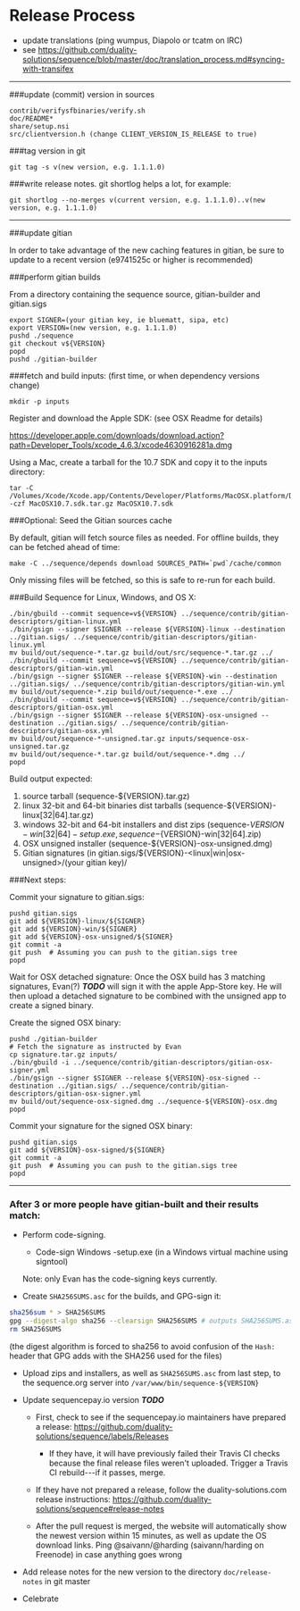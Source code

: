 Release Process
====================

* update translations (ping wumpus, Diapolo or tcatm on IRC)
* see https://github.com/duality-solutions/sequence/blob/master/doc/translation_process.md#syncing-with-transifex

* * *

###update (commit) version in sources

	contrib/verifysfbinaries/verify.sh
	doc/README*
	share/setup.nsi
	src/clientversion.h (change CLIENT_VERSION_IS_RELEASE to true)

###tag version in git

	git tag -s v(new version, e.g. 1.1.1.0)

###write release notes. git shortlog helps a lot, for example:

	git shortlog --no-merges v(current version, e.g. 1.1.1.0)..v(new version, e.g. 1.1.1.0)

* * *

###update gitian

 In order to take advantage of the new caching features in gitian, be sure to update to a recent version (e9741525c or higher is recommended)

###perform gitian builds

 From a directory containing the sequence source, gitian-builder and gitian.sigs

	export SIGNER=(your gitian key, ie bluematt, sipa, etc)
	export VERSION=(new version, e.g. 1.1.1.0)
	pushd ./sequence
	git checkout v${VERSION}
	popd
	pushd ./gitian-builder

###fetch and build inputs: (first time, or when dependency versions change)
 
	mkdir -p inputs

 Register and download the Apple SDK: (see OSX Readme for details)
 
 https://developer.apple.com/downloads/download.action?path=Developer_Tools/xcode_4.6.3/xcode4630916281a.dmg
 
 Using a Mac, create a tarball for the 10.7 SDK and copy it to the inputs directory:
 
	tar -C /Volumes/Xcode/Xcode.app/Contents/Developer/Platforms/MacOSX.platform/Developer/SDKs/ -czf MacOSX10.7.sdk.tar.gz MacOSX10.7.sdk

###Optional: Seed the Gitian sources cache

  By default, gitian will fetch source files as needed. For offline builds, they can be fetched ahead of time:

	make -C ../sequence/depends download SOURCES_PATH=`pwd`/cache/common

  Only missing files will be fetched, so this is safe to re-run for each build.

###Build Sequence for Linux, Windows, and OS X:

	./bin/gbuild --commit sequence=v${VERSION} ../sequence/contrib/gitian-descriptors/gitian-linux.yml
	./bin/gsign --signer $SIGNER --release ${VERSION}-linux --destination ../gitian.sigs/ ../sequence/contrib/gitian-descriptors/gitian-linux.yml
	mv build/out/sequence-*.tar.gz build/out/src/sequence-*.tar.gz ../
	./bin/gbuild --commit sequence=v${VERSION} ../sequence/contrib/gitian-descriptors/gitian-win.yml
	./bin/gsign --signer $SIGNER --release ${VERSION}-win --destination ../gitian.sigs/ ../sequence/contrib/gitian-descriptors/gitian-win.yml
	mv build/out/sequence-*.zip build/out/sequence-*.exe ../
	./bin/gbuild --commit sequence=v${VERSION} ../sequence/contrib/gitian-descriptors/gitian-osx.yml
	./bin/gsign --signer $SIGNER --release ${VERSION}-osx-unsigned --destination ../gitian.sigs/ ../sequence/contrib/gitian-descriptors/gitian-osx.yml
	mv build/out/sequence-*-unsigned.tar.gz inputs/sequence-osx-unsigned.tar.gz
	mv build/out/sequence-*.tar.gz build/out/sequence-*.dmg ../
	popd
  Build output expected:

  1. source tarball (sequence-${VERSION}.tar.gz)
  2. linux 32-bit and 64-bit binaries dist tarballs (sequence-${VERSION}-linux[32|64].tar.gz)
  3. windows 32-bit and 64-bit installers and dist zips (sequence-${VERSION}-win[32|64]-setup.exe, sequence-${VERSION}-win[32|64].zip)
  4. OSX unsigned installer (sequence-${VERSION}-osx-unsigned.dmg)
  5. Gitian signatures (in gitian.sigs/${VERSION}-<linux|win|osx-unsigned>/(your gitian key)/

###Next steps:

Commit your signature to gitian.sigs:

	pushd gitian.sigs
	git add ${VERSION}-linux/${SIGNER}
	git add ${VERSION}-win/${SIGNER}
	git add ${VERSION}-osx-unsigned/${SIGNER}
	git commit -a
	git push  # Assuming you can push to the gitian.sigs tree
	popd

  Wait for OSX detached signature:
	Once the OSX build has 3 matching signatures, Evan(?) ***TODO*** will sign it with the apple App-Store key.
	He will then upload a detached signature to be combined with the unsigned app to create a signed binary.

  Create the signed OSX binary:

	pushd ./gitian-builder
	# Fetch the signature as instructed by Evan
	cp signature.tar.gz inputs/
	./bin/gbuild -i ../sequence/contrib/gitian-descriptors/gitian-osx-signer.yml
	./bin/gsign --signer $SIGNER --release ${VERSION}-osx-signed --destination ../gitian.sigs/ ../sequence/contrib/gitian-descriptors/gitian-osx-signer.yml
	mv build/out/sequence-osx-signed.dmg ../sequence-${VERSION}-osx.dmg
	popd

Commit your signature for the signed OSX binary:

	pushd gitian.sigs
	git add ${VERSION}-osx-signed/${SIGNER}
	git commit -a
	git push  # Assuming you can push to the gitian.sigs tree
	popd

-------------------------------------------------------------------------

### After 3 or more people have gitian-built and their results match:

- Perform code-signing.

    - Code-sign Windows -setup.exe (in a Windows virtual machine using signtool)

  Note: only Evan has the code-signing keys currently.

- Create `SHA256SUMS.asc` for the builds, and GPG-sign it:
```bash
sha256sum * > SHA256SUMS
gpg --digest-algo sha256 --clearsign SHA256SUMS # outputs SHA256SUMS.asc
rm SHA256SUMS
```
(the digest algorithm is forced to sha256 to avoid confusion of the `Hash:` header that GPG adds with the SHA256 used for the files)

- Upload zips and installers, as well as `SHA256SUMS.asc` from last step, to the sequence.org server
  into `/var/www/bin/sequence-${VERSION}`

- Update sequencepay.io version ***TODO***

  - First, check to see if the sequencepay.io maintainers have prepared a
    release: https://github.com/duality-solutions/sequence/labels/Releases

      - If they have, it will have previously failed their Travis CI
        checks because the final release files weren't uploaded.
        Trigger a Travis CI rebuild---if it passes, merge.

  - If they have not prepared a release, follow the duality-solutions.com release
    instructions: https://github.com/duality-solutions/sequence#release-notes

  - After the pull request is merged, the website will automatically show the newest version within 15 minutes, as well
    as update the OS download links. Ping @saivann/@harding (saivann/harding on Freenode) in case anything goes wrong

- Add release notes for the new version to the directory `doc/release-notes` in git master

- Celebrate
